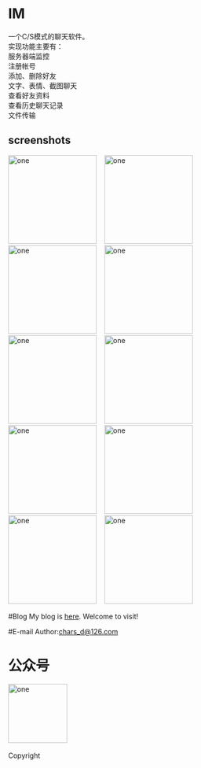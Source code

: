 # IM
一个C/S模式的聊天软件。</br>
实现功能主要有：</br>
	服务器端监控</br>
	注册帐号</br>
	添加、删除好友</br>
	文字、表情、截图聊天</br>
	查看好友资料</br>
	查看历史聊天记录</br>
	文件传输</br>

screenshots
-----------------------
<img alt="one" src="https://raw.github.com/charsdavy/IM-Chat/master/screenshots/s1.png" width="180">
&nbsp;&nbsp;
<img alt="one" src="https://raw.github.com/charsdavy/IM-Chat/master/screenshots/s2.png" width="180">
&nbsp;&nbsp;
<img alt="one" src="https://raw.github.com/charsdavy/IM-Chat/master/screenshots/s3.png" width="180">
&nbsp;&nbsp;
<img alt="one" src="https://raw.github.com/charsdavy/IM-Chat/master/screenshots/c1.png" width="180">
&nbsp;&nbsp;
<img alt="one" src="https://raw.github.com/charsdavy/IM-Chat/master/screenshots/c2.png" width="180">
&nbsp;&nbsp;
<img alt="one" src="https://raw.github.com/charsdavy/IM-Chat/master/screenshots/c3.png" width="180">
&nbsp;&nbsp;
<img alt="one" src="https://raw.github.com/charsdavy/IM-Chat/master/screenshots/c4.png" width="180">
&nbsp;&nbsp;
<img alt="one" src="https://raw.github.com/charsdavy/IM-Chat/master/screenshots/c6.png" width="180">
&nbsp;&nbsp;
<img alt="one" src="https://raw.github.com/charsdavy/IM-Chat/master/screenshots/c7.png" width="180">
&nbsp;&nbsp;
<img alt="one" src="https://raw.github.com/charsdavy/IM-Chat/master/screenshots/c5.png" width="180">
&nbsp;&nbsp;

#Blog
My blog is [here](http://my.oschina.net/chars/blog). Welcome to visit!

#E-mail
Author:chars_d@126.com

# 公众号
<img alt="one" src="https://raw.github.com/charsdavy/MyNotes/master/screenshots/xiaoniu.png" width="120">&nbsp;&nbsp;

Copyright
